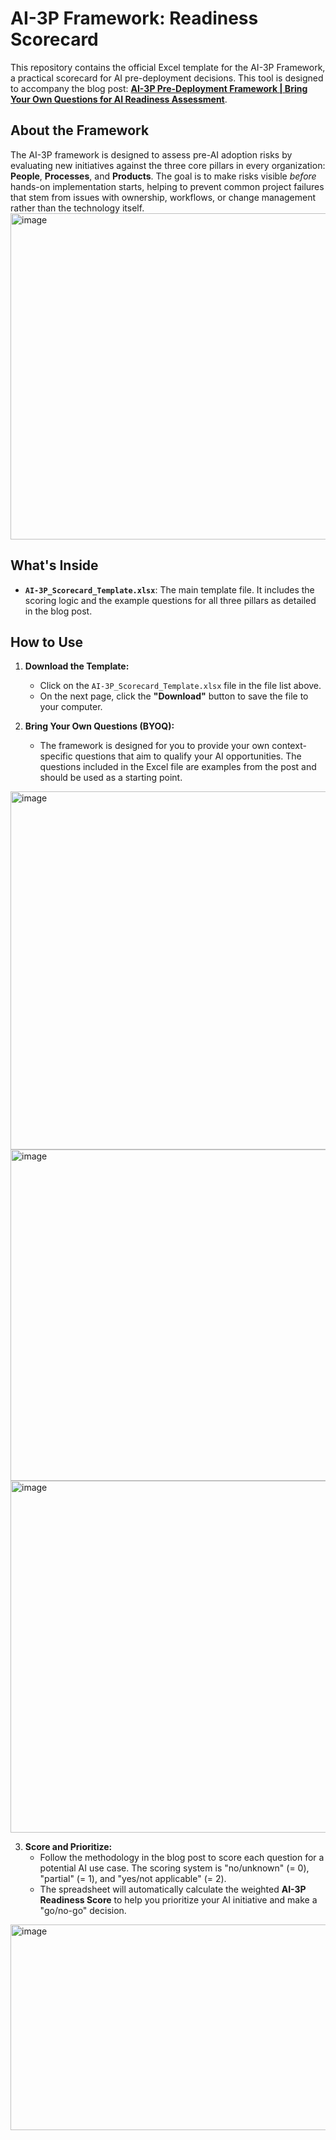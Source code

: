 # AI-3P Framework: Readiness Scorecard

This repository contains the official Excel template for the AI-3P Framework, a practical scorecard for AI pre-deployment decisions. This tool is designed to accompany the blog post: **[AI-3P Pre-Deployment Framework | Bring Your Own Questions for AI Readiness Assessment](https://medium.com/@martosi/9f9df694edb8)**.

## About the Framework
The AI-3P framework is designed to assess pre-AI adoption risks by evaluating new initiatives against the three core pillars in every organization: **People**, **Processes**, and **Products**. The goal is to make risks visible *before* hands-on implementation starts, helping to prevent common project failures that stem from issues with ownership, workflows, or change management rather than the technology itself.
<img width="840" height="522" alt="image" src="https://github.com/user-attachments/assets/bd4d766b-880e-4864-8e7c-dafed0fab15f" />


## What's Inside

* **`AI-3P_Scorecard_Template.xlsx`**: The main template file. It includes the scoring logic and the example questions for all three pillars as detailed in the blog post.


## How to Use

1.  **Download the Template:**
    * Click on the `AI-3P_Scorecard_Template.xlsx` file in the file list above.
    * On the next page, click the **"Download"** button to save the file to your computer.

2.  **Bring Your Own Questions (BYOQ):**
    * The framework is designed for you to provide your own context-specific questions that aim to qualify your AI opportunities. The questions included in the Excel file are examples from the post and should be used as a starting point.
<img width="1148" height="573" alt="image" src="https://github.com/user-attachments/assets/f5dc14df-8c19-46a2-a3c8-eba000325021" />
<img width="1126" height="530" alt="image" src="https://github.com/user-attachments/assets/5547bbd4-9bc4-4853-af30-92274e6d730b" />
<img width="1112" height="563" alt="image" src="https://github.com/user-attachments/assets/868d7691-f119-4a29-b1d9-9998747a8337" />

3.  **Score and Prioritize:**
    * Follow the methodology in the blog post to score each question for a potential AI use case. The scoring system is "no/unknown" (= 0), "partial" (= 1), and "yes/not applicable" (= 2).
    * The spreadsheet will automatically calculate the weighted **AI-3P Readiness Score** to help you prioritize your AI initiative and make a "go/no-go" decision.
  <img width="1148" height="329" alt="image" src="https://github.com/user-attachments/assets/b2e8f9e3-de2a-4250-844b-c4d1ca77bea9" />
